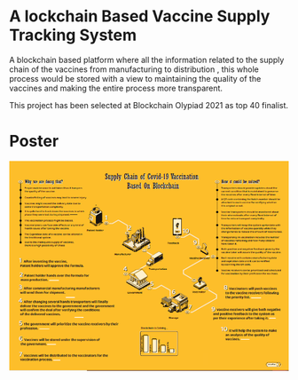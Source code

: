 # A lockchain Based Vaccine Supply Tracking System
A blockchain based platform where all the information
related to the supply chain of the vaccines from manufacturing to distribution , this whole
process would be stored with a view to maintaining the quality of the vaccines and making the
entire process more transparent.

This project has been selected at Blockchain Olypiad 2021 as top 40 finalist.

# Poster
<img src="sample1.PNG">

